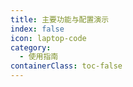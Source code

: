 ```yaml
---
title: 主要功能与配置演示
index: false
icon: laptop-code
category:
  - 使用指南
containerClass: toc-false
---
```


<Catalog />
